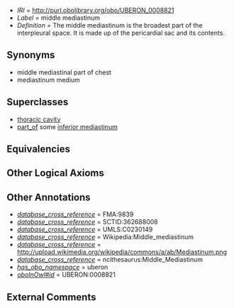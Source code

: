  * *IRI* = http://purl.obolibrary.org/obo/UBERON_0008821
 * *Label* = middle mediastinum
 * *Definition* = The middle mediastinum is the broadest part of the interpleural space. It is made up of the pericardial sac and its contents.

## Synonyms

 * middle mediastinal part of chest
 * mediastinum medium

## Superclasses

 * [thoracic cavity](../../UBERON/24/UBERON_0002224.md)
 * [part_of](../../BFO/50/BFO_0000050.md) some [inferior mediastinum](../../UBERON/19/UBERON_0008819.md)

## Equivalencies


## Other Logical Axioms


## Other Annotations

 * *[database_cross_reference](../../ef/oboInOwl#hasDbXref.md)* = FMA:9839
 * *[database_cross_reference](../../ef/oboInOwl#hasDbXref.md)* = SCTID:362688008
 * *[database_cross_reference](../../ef/oboInOwl#hasDbXref.md)* = UMLS:C0230149
 * *[database_cross_reference](../../ef/oboInOwl#hasDbXref.md)* = Wikipedia:Middle_mediastinum
 * *[database_cross_reference](../../ef/oboInOwl#hasDbXref.md)* = http://upload.wikimedia.org/wikipedia/commons/a/ab/Mediastinum.png
 * *[database_cross_reference](../../ef/oboInOwl#hasDbXref.md)* = ncithesaurus:Middle_Mediastinum
 * *[has_obo_namespace](../../ce/oboInOwl#hasOBONamespace.md)* = uberon
 * *[oboInOwl#id](../../id/oboInOwl#id.md)* = UBERON:0008821

## External Comments

